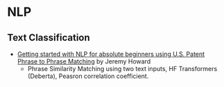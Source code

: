 # NLP

## Text Classification

- [Getting started with NLP for absolute beginners using U.S. Patent Phrase to Phrase Matching](https://www.kaggle.com/code/jhoward/getting-started-with-nlp-for-absolute-beginners) by Jeremy Howard
  - Phrase Similarity Matching using two text inputs, HF Transformers (Deberta), Peasron correlation coefficient. 
